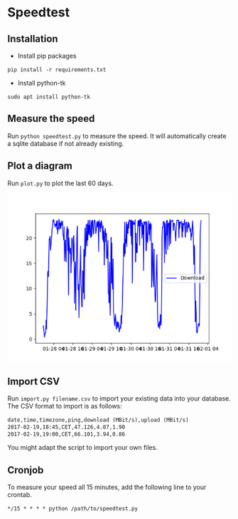 # Speedtest

## Installation

* Install pip packages

```
pip install -r requirements.txt
```

* Install python-tk

```
sudo apt install python-tk
```

## Measure the speed

Run `python speedtest.py` to measure the speed.
It will automatically create a sqlite database if not already existing.

## Plot a diagram

Run `plot.py` to plot the last 60 days.

![Example Plot](doc/images/example.png)

## Import CSV

Run `import.py filename.csv` to import your existing data into your database.
The CSV format to import is as follows:

```csv
date,time,timezone,ping,download (MBit/s),upload (MBit/s)
2017-02-19,18:45,CET,47.126,4.07,1.90
2017-02-19,19:00,CET,66.101,3.94,0.86
```

You might adapt the script to import your own files.

## Cronjob

To measure your speed all 15 minutes, add the following line to your crontab.

```
*/15 * * * * python /path/to/speedtest.py
```

